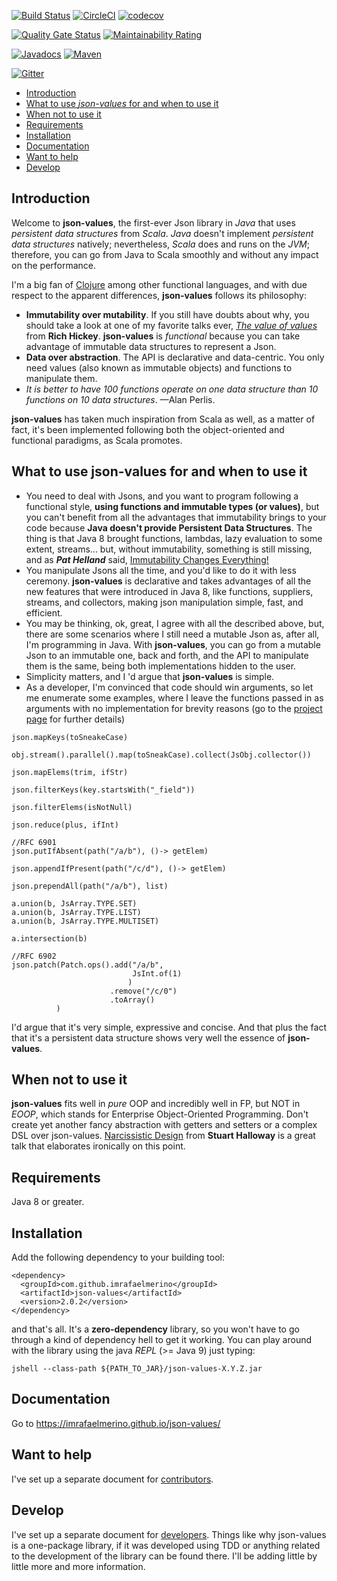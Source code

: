 [![Build Status](https://travis-ci.org/imrafaelmerino/json-values.svg?branch=master)](https://travis-ci.org/imrafaelmerino/json-values)
[![CircleCI](https://circleci.com/gh/imrafaelmerino/json-values/tree/master.svg)](https://circleci.com/gh/imrafaelmerino/json-values/tree/master)
[![codecov](https://codecov.io/gh/imrafaelmerino/json-values/branch/master/graph/badge.svg)](https://codecov.io/gh/imrafaelmerino/json-values)

[![Quality Gate Status](https://sonarcloud.io/api/project_badges/measure?project=imrafaelmerino_json-values&metric=alert_status)](https://sonarcloud.io/dashboard?id=imrafaelmerino_json-values)
[![Maintainability Rating](https://sonarcloud.io/api/project_badges/measure?project=imrafaelmerino_json-values&metric=sqale_rating)](https://sonarcloud.io/dashboard?id=imrafaelmerino_json-values)

[![Javadocs](https://www.javadoc.io/badge/com.github.imrafaelmerino/json-values.svg)](https://www.javadoc.io/doc/com.github.imrafaelmerino/json-values)
[![Maven](https://img.shields.io/maven-central/v/com.github.imrafaelmerino/json-values/2.0.2)](https://search.maven.org/artifact/com.github.imrafaelmerino/json-values/2.0.2/jar)

[![Gitter](https://badges.gitter.im/json-values/community.svg)](https://gitter.im/json-values/community?utm_source=badge&utm_medium=badge&utm_campaign=pr-badge)

- [Introduction](#introduction)
- [What to use _json-values_ for and when to use it](#whatfor)
- [When not to use it](#notwhatfor)
- [Requirements](#requirements)
- [Installation](#installation)
- [Documentation](https://imrafaelmerino.github.io/json-values/)
- [Want to help](#wth)
- [Develop](#develop)

## <a name="introduction"><a/> Introduction
Welcome to **json-values**, the first-ever Json library in _Java_ that uses _persistent data structures_ 
from _Scala_. _Java_ doesn't implement _persistent data structures_ natively; nevertheless, _Scala_ does and 
runs on the _JVM_; therefore, you can go from Java to Scala smoothly and without any impact on the performance. 

I'm a big fan of [Clojure](https://clojure.org) among other functional languages, and with due respect to the
apparent differences, **json-values** follows its philosophy: 

* **Immutability over mutability**. If you still have doubts about why, you should take 
a look at one of my favorite talks ever, [_The value of values_](https://www.youtube.com/watch?v=-6BsiVyC1kM) 
from **Rich Hickey**. **json-values** is _functional_ because you can take advantage of immutable data structures 
to represent a Json.
* **Data over abstraction**. The API is declarative and data-centric. You only need values (also known as immutable objects) and functions to 
manipulate them.
* _It is better to have 100 functions operate on one data structure than 10 functions on 10 data structures_. —Alan Perlis. 

**json-values** has taken much inspiration from Scala as well, as a matter of fact, it's been implemented following both the object-oriented
and functional paradigms, as Scala promotes.
## <a name="whatfor"><a/> What to use json-values for and when to use it
* You need to deal with Jsons, and you want to program following a functional style, **using functions and immutable types (or values)**,
but you can't benefit from all the advantages that immutability brings to your code because **Java doesn't provide Persistent Data Structures**.
The thing is that Java 8 brought functions, lambdas, lazy evaluation to some extent, streams... but, without immutability, 
something is still missing, and as _**Pat Helland**_ said, [Immutability Changes Everything!](http://cidrdb.org/cidr2015/Papers/CIDR15_Paper16.pdf)
* You manipulate Jsons all the time, and you'd like to do it with less ceremony. **json-values** is declarative and takes advantages of all the new features that were introduced 
in Java 8, like functions, suppliers, streams, and collectors, making json manipulation simple, fast, and efficient. 
* You may be thinking, ok, great, I agree with all the described above, but, there are some scenarios where I still need a mutable Json as, after all, I'm programming in Java. 
With **json-values**, you can go from a mutable Json to an immutable one, back and forth, and the API to manipulate 
them is the same, being both implementations hidden to the user. 
* Simplicity matters, and I 'd argue that **json-values** is simple.
* As a developer, I'm convinced that code should win arguments, so let me enumerate some examples, where I
leave the functions passed in as arguments with no implementation for brevity reasons (go to the [project page](https://imrafaelmerino.github.io/json-values/) for further
details)
```
json.mapKeys(toSneakeCase)

obj.stream().parallel().map(toSneakCase).collect(JsObj.collector())

json.mapElems(trim, ifStr)

json.filterKeys(key.startsWith("_field"))

json.filterElems(isNotNull)

json.reduce(plus, ifInt)

//RFC 6901
json.putIfAbsent(path("/a/b"), ()-> getElem)

json.appendIfPresent(path("/c/d"), ()-> getElem)

json.prependAll(path("/a/b"), list)

a.union(b, JsArray.TYPE.SET)
a.union(b, JsArray.TYPE.LIST)
a.union(b, JsArray.TYPE.MULTISET)

a.intersection(b)

//RFC 6902
json.patch(Patch.ops().add("/a/b",
                           JsInt.of(1)
                          )
                      .remove("/c/0")
                      .toArray()
          )

```
I'd argue that it's very simple, expressive and concise. And that plus the fact that it's a persistent
data structure shows very well the essence of **json-values**.
## <a name="notwhatfor"><a/> When not to use it
**json-values** fits well in _pure_ OOP and incredibly well in FP, but NOT in _EOOP_, which stands for 
Enterprise Object-Oriented Programming. Don't create yet another fancy abstraction with getters and setters 
or a complex DSL over json-values. [Narcissistic Design](https://www.youtube.com/watch?v=LEZv-kQUSi4) from **Stuart Halloway** is a 
great talk that elaborates ironically on this point.
## <a name="requirements"><a/> Requirements
Java 8 or greater.
## <a name="installation"><a/> Installation
Add the following dependency to your building tool:
```
<dependency>
  <groupId>com.github.imrafaelmerino</groupId>
  <artifactId>json-values</artifactId>
  <version>2.0.2</version>
</dependency>
```
and that's all. It's a **zero-dependency** library, so you won't have to go through a kind of dependency hell to get it working. 
You can play around with the library using the java _REPL_ (>= Java 9) just typing:
```
jshell --class-path ${PATH_TO_JAR}/json-values-X.Y.Z.jar
```
## <a ><a/> Documentation   
Go to https://imrafaelmerino.github.io/json-values/
## <a name="wth"><a/> Want to help
I've set up a separate document for [contributors](./CONTRIBUTING.md).
## <a name="develop"><a/> Develop
I've set up a separate document for [developers](./developers.md). Things like why json-values is a one-package library, if it was developed using TDD or anything related to the
development of the library can be found there. I'll be adding little by little more and more
information.    

